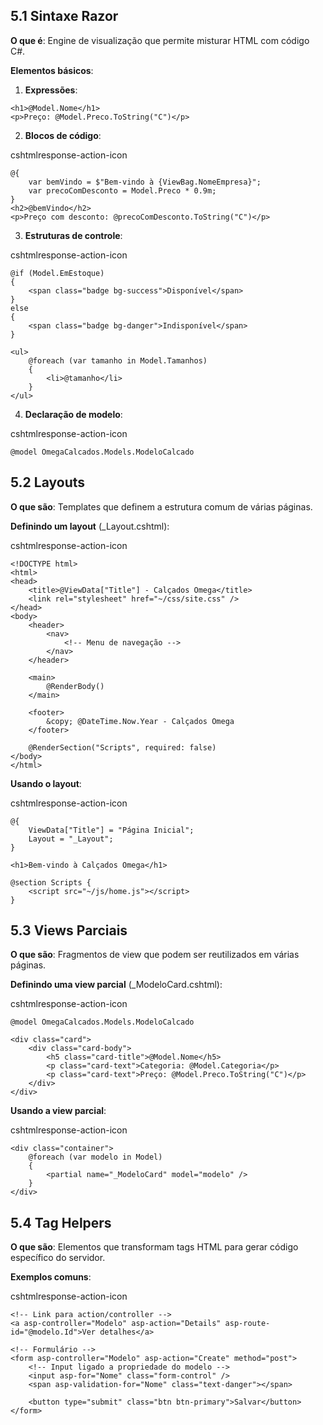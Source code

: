 ## 5.1 Sintaxe Razor

**O que é**: Engine de visualização que permite misturar HTML com código C#.

**Elementos básicos**:

1. **Expressões**:
```cshtml
<h1>@Model.Nome</h1>
<p>Preço: @Model.Preco.ToString("C")</p>
```

2. **Blocos de código**:

cshtmlresponse-action-icon

```cshtml
@{
    var bemVindo = $"Bem-vindo à {ViewBag.NomeEmpresa}";
    var precoComDesconto = Model.Preco * 0.9m;
}
<h2>@bemVindo</h2>
<p>Preço com desconto: @precoComDesconto.ToString("C")</p>
```

3. **Estruturas de controle**:

cshtmlresponse-action-icon

```cshtml
@if (Model.EmEstoque)
{
    <span class="badge bg-success">Disponível</span>
}
else
{
    <span class="badge bg-danger">Indisponível</span>
}

<ul>
    @foreach (var tamanho in Model.Tamanhos)
    {
        <li>@tamanho</li>
    }
</ul>
```

4. **Declaração de modelo**:

cshtmlresponse-action-icon

```cshtml
@model OmegaCalcados.Models.ModeloCalcado
```

## 5.2 Layouts

**O que são**: Templates que definem a estrutura comum de várias páginas.

**Definindo um layout** (_Layout.cshtml):

cshtmlresponse-action-icon

```cshtml
<!DOCTYPE html>
<html>
<head>
    <title>@ViewData["Title"] - Calçados Omega</title>
    <link rel="stylesheet" href="~/css/site.css" />
</head>
<body>
    <header>
        <nav>
            <!-- Menu de navegação -->
        </nav>
    </header>
    
    <main>
        @RenderBody()
    </main>
    
    <footer>
        &copy; @DateTime.Now.Year - Calçados Omega
    </footer>
    
    @RenderSection("Scripts", required: false)
</body>
</html>
```

**Usando o layout**:

cshtmlresponse-action-icon

```cshtml
@{
    ViewData["Title"] = "Página Inicial";
    Layout = "_Layout";
}

<h1>Bem-vindo à Calçados Omega</h1>

@section Scripts {
    <script src="~/js/home.js"></script>
}
```

## 5.3 Views Parciais

**O que são**: Fragmentos de view que podem ser reutilizados em várias páginas.

**Definindo uma view parcial** (_ModeloCard.cshtml):

cshtmlresponse-action-icon

```cshtml
@model OmegaCalcados.Models.ModeloCalcado

<div class="card">
    <div class="card-body">
        <h5 class="card-title">@Model.Nome</h5>
        <p class="card-text">Categoria: @Model.Categoria</p>
        <p class="card-text">Preço: @Model.Preco.ToString("C")</p>
    </div>
</div>
```

**Usando a view parcial**:

cshtmlresponse-action-icon

```cshtml
<div class="container">
    @foreach (var modelo in Model)
    {
        <partial name="_ModeloCard" model="modelo" />
    }
</div>
```

## 5.4 Tag Helpers

**O que são**: Elementos que transformam tags HTML para gerar código específico do servidor.

**Exemplos comuns**:

cshtmlresponse-action-icon

```cshtml
<!-- Link para action/controller -->
<a asp-controller="Modelo" asp-action="Details" asp-route-id="@modelo.Id">Ver detalhes</a>

<!-- Formulário -->
<form asp-controller="Modelo" asp-action="Create" method="post">
    <!-- Input ligado a propriedade do modelo -->
    <input asp-for="Nome" class="form-control" />
    <span asp-validation-for="Nome" class="text-danger"></span>
    
    <button type="submit" class="btn btn-primary">Salvar</button>
</form>
```